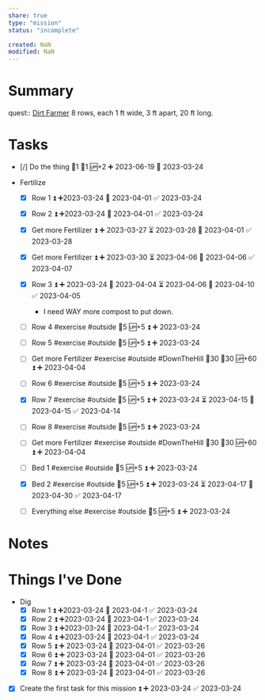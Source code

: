 ```yaml
---
share: true
type: "mission"
status: "incomplete"

created: NaN 
modified: NaN
---
```

 
# Summary
quest:: [Dirt Farmer](./Dirt%20Farmer.md)
8 rows, each 1 ft wide, 3 ft apart, 20 ft long. 
# Tasks
- [/] Do the thing 🍅1 🥄1 🆙+2 ➕ 2023-06-19 🛫 2023-03-24

- Fertilize
	- [x] Row 1 ⏫ ➕2023-03-24 📅 2023-04-01 ✅ 2023-03-24
	- [x] Row 2 ⏫ ➕2023-03-24 📅 2023-04-01 ✅ 2023-03-24
	- [x] Get more Fertilizer ⏫ ➕ 2023-03-27 ⏳ 2023-03-28 📅 2023-04-01 ✅ 2023-03-28

	- [x] Get more Fertilizer ⏫ ➕ 2023-03-30 ⏳ 2023-04-06 📅 2023-04-06 ✅ 2023-04-07
	- [x] Row 3 ⏫ ➕ 2023-03-24 🛫 2023-04-04 ⏳ 2023-04-06 📅 2023-04-10 ✅ 2023-04-05
		- I need WAY more compost to put down.
	- [ ] Row 4 #exercise #outside 🥄5 🆙+5 ⏫ ➕ 2023-03-24
	- [ ] Row 5 #exercise #outside 🥄5 🆙+5 ⏫ ➕ 2023-03-24 
	- [ ] Get more Fertilizer #exercise #outside #DownTheHill 🍅30 🥄30 🆙+60 ⏫ ➕ 2023-04-04
	- [ ] Row 6 #exercise #outside 🥄5 🆙+5 ⏫ ➕ 2023-03-24 
	- [x] Row 7 #exercise #outside 🥄5 🆙+5 ⏫ ➕ 2023-03-24 ⏳ 2023-04-15 📅 2023-04-15 ✅ 2023-04-14
	- [ ] Row 8 #exercise #outside 🥄5 🆙+5 ⏫ ➕ 2023-03-24 
	- [ ] Get more Fertilizer #exercise #outside #DownTheHill 🍅30 🥄30 🆙+60 ⏫ ➕ 2023-04-04
	- [ ] Bed 1 #exercise #outside  🥄5 🆙+5 ⏫ ➕ 2023-03-24 
	- [x] Bed 2 #exercise #outside 🥄5 🆙+5 ⏫ ➕ 2023-03-24 ⏳ 2023-04-17 📅 2023-04-30 ✅ 2023-04-17
	- [ ] Everything else #exercise #outside 🥄5 🆙+5 ⏫ ➕ 2023-03-24 
# Notes

# Things I've Done
- Dig
	- [x] Row 1 ⏫ ➕2023-03-24 📅 2023-04-1 ✅ 2023-03-24
	- [x] Row 2 ⏫ ➕2023-03-24 📅 2023-04-1 ✅ 2023-03-24
	- [x] Row 3 ⏫ ➕2023-03-24 📅 2023-04-1 ✅ 2023-03-24
	- [x] Row 4 ⏫ ➕2023-03-24 📅 2023-04-1 ✅ 2023-03-24
	- [x] Row 5 ⏫ ➕ 2023-03-24 📅 2023-04-01 ✅ 2023-03-26
	- [x] Row 6 ⏫ ➕ 2023-03-24 📅 2023-04-01 ✅ 2023-03-26
	- [x] Row 7 ⏫ ➕ 2023-03-24 📅 2023-04-01 ✅ 2023-03-26
	- [x] Row 8 ⏫ ➕ 2023-03-24 📅 2023-04-01 ✅ 2023-03-26
- [x] Create the first task for this mission ⏫ ➕ 2023-03-24 ✅ 2023-03-24
